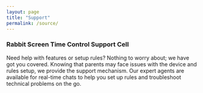 ```yaml
---
layout: page
title: "Support"
permalink: /source/
---
```

### Rabbit Screen Time Control  Support Cell
Need help with features or setup rules? Nothing to worry about; we have got you covered. Knowing that parents may face issues with the device and rules setup, we provide the support mechanism. Our expert agents are available for real-time chats to help you set up rules and troubleshoot technical problems on the go.
